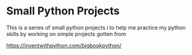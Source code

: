 
# Small Python Projects

This is a series of small python projects i to help me practice my python skills by working on simple projects gotten from 

https://inventwithpython.com/bigbookpython/

